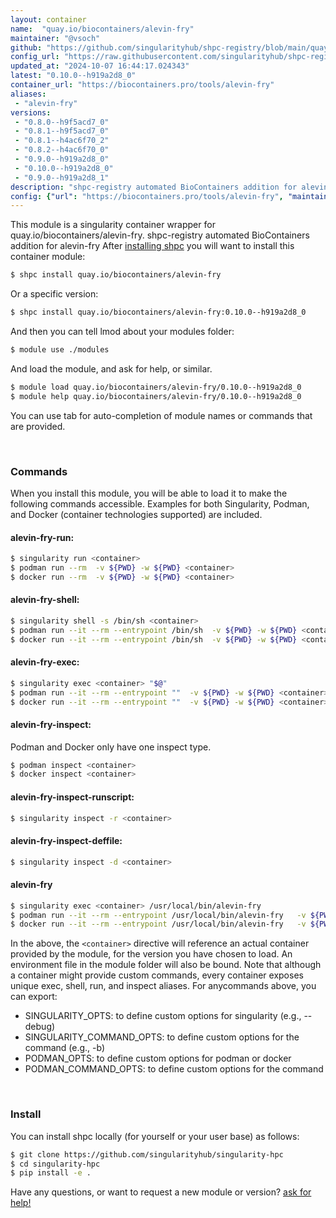 ```yaml
---
layout: container
name:  "quay.io/biocontainers/alevin-fry"
maintainer: "@vsoch"
github: "https://github.com/singularityhub/shpc-registry/blob/main/quay.io/biocontainers/alevin-fry/container.yaml"
config_url: "https://raw.githubusercontent.com/singularityhub/shpc-registry/main/quay.io/biocontainers/alevin-fry/container.yaml"
updated_at: "2024-10-07 16:44:17.024343"
latest: "0.10.0--h919a2d8_0"
container_url: "https://biocontainers.pro/tools/alevin-fry"
aliases:
 - "alevin-fry"
versions:
 - "0.8.0--h9f5acd7_0"
 - "0.8.1--h9f5acd7_0"
 - "0.8.1--h4ac6f70_2"
 - "0.8.2--h4ac6f70_0"
 - "0.9.0--h919a2d8_0"
 - "0.10.0--h919a2d8_0"
 - "0.9.0--h919a2d8_1"
description: "shpc-registry automated BioContainers addition for alevin-fry"
config: {"url": "https://biocontainers.pro/tools/alevin-fry", "maintainer": "@vsoch", "description": "shpc-registry automated BioContainers addition for alevin-fry", "latest": {"0.10.0--h919a2d8_0": "sha256:9f41b0ab082b738551505a0a61bb506a42a86c4c913e58e7eb8526b183fa56d6"}, "tags": {"0.8.0--h9f5acd7_0": "sha256:9b09ad00fde35fc0a19768c5ba82bc6bf5cbe83afa719eb57654927bc67283cb", "0.8.1--h9f5acd7_0": "sha256:a354dca356ee686930c886ebaf768325870b8133cd6d68b8039631ee4f145ff8", "0.8.1--h4ac6f70_2": "sha256:72c10bfb3688ae80f5ce6827b66090d80af302eaac7c6304749c91073a21f52c", "0.8.2--h4ac6f70_0": "sha256:9a42a6e8fc644f990781c4f5e286f37c73eaeb37aae689f0a2940fbc4242fd34", "0.9.0--h919a2d8_0": "sha256:b99a3420beba60825d0659d585ece2ad82d1e4ce63cbae656dc67dfed79f9f4c", "0.10.0--h919a2d8_0": "sha256:9f41b0ab082b738551505a0a61bb506a42a86c4c913e58e7eb8526b183fa56d6", "0.9.0--h919a2d8_1": "sha256:2b3e3aa6fc7d8961ce4008ca7369abf6a52969d874b36061b18c139d8b69c4bc"}, "docker": "quay.io/biocontainers/alevin-fry", "aliases": {"alevin-fry": "/usr/local/bin/alevin-fry"}}
---
```


This module is a singularity container wrapper for quay.io/biocontainers/alevin-fry.
shpc-registry automated BioContainers addition for alevin-fry
After [installing shpc](#install) you will want to install this container module:


```bash
$ shpc install quay.io/biocontainers/alevin-fry
```

Or a specific version:

```bash
$ shpc install quay.io/biocontainers/alevin-fry:0.10.0--h919a2d8_0
```

And then you can tell lmod about your modules folder:

```bash
$ module use ./modules
```

And load the module, and ask for help, or similar.

```bash
$ module load quay.io/biocontainers/alevin-fry/0.10.0--h919a2d8_0
$ module help quay.io/biocontainers/alevin-fry/0.10.0--h919a2d8_0
```

You can use tab for auto-completion of module names or commands that are provided.

<br>

### Commands

When you install this module, you will be able to load it to make the following commands accessible.
Examples for both Singularity, Podman, and Docker (container technologies supported) are included.

#### alevin-fry-run:

```bash
$ singularity run <container>
$ podman run --rm  -v ${PWD} -w ${PWD} <container>
$ docker run --rm  -v ${PWD} -w ${PWD} <container>
```

#### alevin-fry-shell:

```bash
$ singularity shell -s /bin/sh <container>
$ podman run --it --rm --entrypoint /bin/sh  -v ${PWD} -w ${PWD} <container>
$ docker run --it --rm --entrypoint /bin/sh  -v ${PWD} -w ${PWD} <container>
```

#### alevin-fry-exec:

```bash
$ singularity exec <container> "$@"
$ podman run --it --rm --entrypoint ""  -v ${PWD} -w ${PWD} <container> "$@"
$ docker run --it --rm --entrypoint ""  -v ${PWD} -w ${PWD} <container> "$@"
```

#### alevin-fry-inspect:

Podman and Docker only have one inspect type.

```bash
$ podman inspect <container>
$ docker inspect <container>
```

#### alevin-fry-inspect-runscript:

```bash
$ singularity inspect -r <container>
```

#### alevin-fry-inspect-deffile:

```bash
$ singularity inspect -d <container>
```


#### alevin-fry

```bash
$ singularity exec <container> /usr/local/bin/alevin-fry
$ podman run --it --rm --entrypoint /usr/local/bin/alevin-fry   -v ${PWD} -w ${PWD} <container> -c " $@"
$ docker run --it --rm --entrypoint /usr/local/bin/alevin-fry   -v ${PWD} -w ${PWD} <container> -c " $@"
```



In the above, the `<container>` directive will reference an actual container provided
by the module, for the version you have chosen to load. An environment file in the
module folder will also be bound. Note that although a container
might provide custom commands, every container exposes unique exec, shell, run, and
inspect aliases. For anycommands above, you can export:

 - SINGULARITY_OPTS: to define custom options for singularity (e.g., --debug)
 - SINGULARITY_COMMAND_OPTS: to define custom options for the command (e.g., -b)
 - PODMAN_OPTS: to define custom options for podman or docker
 - PODMAN_COMMAND_OPTS: to define custom options for the command

<br>

### Install

You can install shpc locally (for yourself or your user base) as follows:

```bash
$ git clone https://github.com/singularityhub/singularity-hpc
$ cd singularity-hpc
$ pip install -e .
```

Have any questions, or want to request a new module or version? [ask for help!](https://github.com/singularityhub/singularity-hpc/issues)